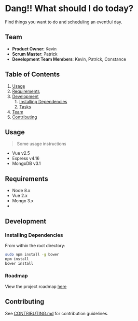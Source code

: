 # Dang!! What should I do today?
Find things you want to do and scheduling an eventful day.


## Team

  - __Product Owner__: Kevin
  - __Scrum Master__: Patrick
  - __Development Team Members__: Kevin, Patrick, Constance

## Table of Contents

1. [Usage](#Usage)
1. [Requirements](#requirements)
1. [Development](#development)
    1. [Installing Dependencies](#installing-dependencies)
    1. [Tasks](#tasks)
1. [Team](#team)
1. [Contributing](#contributing)

## Usage

> Some usage instructions
- Vue v2.5
- Express v4.16
- MongoDB v3.1
## Requirements

- Node 8.x
- Vue 2.x
- Mongo 3.x
- 

## Development

### Installing Dependencies

From within the root directory:

```sh
sudo npm install -g bower
npm install
bower install
```

### Roadmap

View the project roadmap [here](https://github.com/GreenfieldKPC/Itinerary_app)


## Contributing

See [CONTRIBUTING.md](CONTRIBUTING.md) for contribution guidelines.
